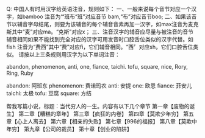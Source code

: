 
Q:
中国人有时用汉字给英语注音，规则如下：
一、一般来说每个音节对应一个汉字，如bamboo 注音为‘“班布“班”对应音节 bam,“布”对应音节boo; 
二、如果该音节以辅音字母结尾，则要为该辅音的每个辅音音素再加一汉字，如max注音为麦克斯其中“麦”对应ma。“克斯”对应x；
三、注音汉字的辅音应尽量与被注音的音节辅音相同如果不能找到完全对应的汉字可用发音时口腔舌位类似的汉字代替。如fish 注音为“费西”其中“费”对应fi，它们辅音相同。“西〞对应sh，它们口腔舌位类似。
请按以上三条规则用汉字为以下单词注音：

abandon, phenomenon,
anti, one, fiance, taichi.
tofu, square, nice, Rory, Ring, Ruby


abandon: 阿班东
phenomenon: 费诺玛农
anti: 安提
one: 欧恩
fiance: 菲安儿
taichi: 太极
tofu: 豆腐
square: 方结


帮我写篇小说，标题：当代穷人的一生。内容有以下几个章节
第一章【废物的诞生】
第二章【糟糕的章年】
第三章【疯狂的内卷】
第四章【莫欺少年穷】
第五章【心上人离去】
第六章【相亲的失败】
第七章【996的福报】
第八章【莫欺中年穷】
第九章【公司的裁员】
第十章【创业的陷阱】